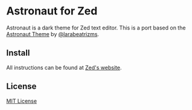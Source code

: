 # Astronaut for Zed

Astronaut is a dark theme for Zed text editor. This is a port based on the [Astronaut Theme](https://marketplace.visualstudio.com/items?itemName=larabeatriz32.theme-astronaut) by [@larabeatrizms](https://github.com/larabeatrizms).

## Install

All instructions can be found at [Zed's website](https://zedapp.org/download/).

## License

[MIT License](./LICENSE)
